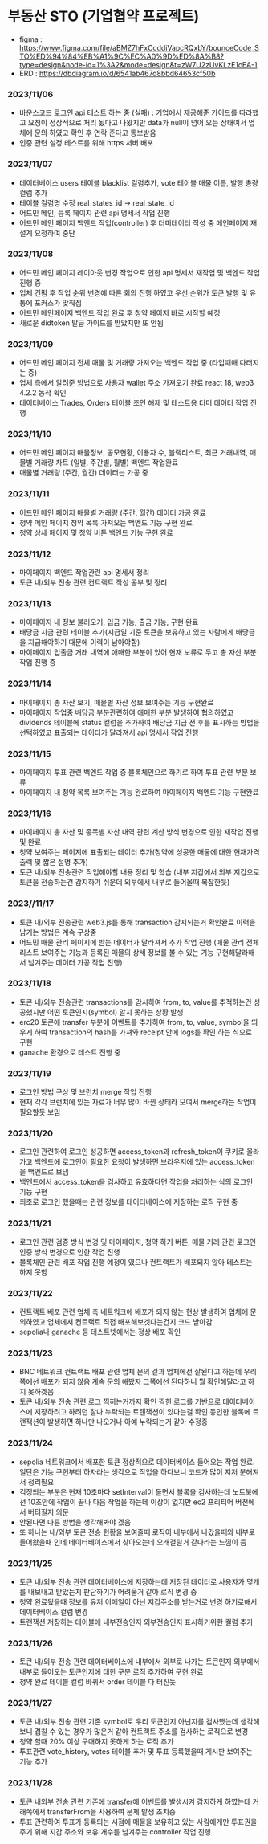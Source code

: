 # 부동산 STO (기업협약 프로젝트)

- figma : https://www.figma.com/file/aBMZ7hFxCcddiVapcRQxbY/bounceCode_STO%ED%94%84%EB%A1%9C%EC%A0%9D%ED%8A%B8?type=design&node-id=1%3A2&mode=design&t=zW7U2zUvKLzE1cEA-1
- ERD : https://dbdiagram.io/d/6541ab467d8bbd64653cf50b

### 2023/11/06

- 바운스코드 로그인 api 테스트 하는 중 (실패) : 기업에서 제공해준 가이드를 따라했고 요청이 정상적으로 처리 됬다고 나왔지만 data가 null이 넘어 오는 상태여서 업체에 문의 하였고 확인 후 연락 준다고 통보받음
- 인증 관련 설정 테스트를 위해 https 서버 배포

### 2023/11/07

- 데이터베이스 users 테이블 blacklist 컬럼추가, vote 테이블 매물 이름, 발행 총량 컬럼 추가
- 테이블 컬럼명 수정 real_states_id -> real_state_id
- 어드민 메인, 등록 페이지 관련 api 명세서 작업 진행
- 어드민 메인 페이지 백엔드 작업(controller) 후 더미데이터 작성 중 메인페이지 재설계 요청하여 중단

### 2023/11/08

- 어드민 메인 페이지 레이아웃 변경 작업으로 인한 api 명세서 재작업 및 백엔드 작업 진행 중
- 업체 컨펌 후 작업 순위 변경에 따른 회의 진행 하였고 우선 순위가 토큰 발행 및 유통에 포커스가 맞춰짐
- 어드민 메인페이지 백엔드 작업 완료 후 청약 페이지 바로 시작할 예정
- 새로운 didtoken 발급 가이드를 받았지만 또 안됨

### 2023/11/09

- 어드민 메인 페이지 전체 매물 및 거래량 가져오는 백엔드 작업 중 (타입때매 다터지는 중)
- 업체 측에서 알려준 방법으로 사용자 wallet 주소 가져오기 완료 react 18, web3 4.2.2 동작 확인
- 데이터베이스 Trades, Orders 테이블 조인 해제 및 테스트용 더미 데이터 작업 진행

### 2023/11/10

- 어드민 메인 페이지 매물정보, 공모현황, 이용자 수, 블랙리스트, 최근 거래내역, 매물별 거래량 차트 (일별, 주간별, 월별) 백엔드 작업완료
- 매물별 거래량 (주간, 월간) 데이터는 가공 중

### 2023/11/11

- 어드민 메인 페이지 매물별 거래량 (주간, 월간) 데이터 가공 완료
- 청약 메인 페이지 청약 목록 가져오는 백엔드 기능 구현 완료
- 청약 상세 페이지 및 청약 버튼 백엔드 기능 구현 완료

### 2023/11/12

- 마이페이지 백엔드 작업관련 api 명세서 정리
- 토큰 내/외부 전송 관련 컨트랙트 작성 공부 및 정리

### 2023/11/13

- 마이페이지 내 정보 불러오기, 입금 기능, 출금 기능, 구현 완료
- 배당금 지금 관련 테이블 추가(지급일 기준 토큰을 보유하고 있는 사람에게 배당금을 지급해야하기 때문에 이력이 남아야함)
- 마이페이지 입출금 거래 내역에 애매한 부분이 있어 현재 보류로 두고 총 자산 부분 작업 진행 중

### 2023/11/14

- 마이페이지 총 자산 보기, 매물별 자산 정보 보여주는 기능 구현완료
- 마이페이지 작업중 배당금 부분관련하여 애매한 부분 발생하여 협의하였고 dividends 테이블에 status 컬럼을 추가하여 배당금 지급 전 후를 표시하는 방법을 선택하였고 표출되는 데이터가 달라져서 api 명세서 작업 진행

### 2023/11/15

- 마이페이지 투표 관련 백엔드 작업 중 블록체인으로 하기로 하여 투표 관련 부분 보류
- 마이페이지 내 청약 목록 보여주는 기능 완료하여 마이페이지 백엔드 기능 구현완료

### 2023/11/16

- 마이페이지 총 자산 및 종목별 자산 내역 관련 계산 방식 변경으로 인한 재작업 진행 및 완료
- 청약 보여주는 페이지에 표출되는 데이터 추가(청약에 성공한 매물에 대한 현재가격 출력 및 짧은 설명 추가)
- 토큰 내/외부 전송관련 작업해야할 내용 정리 및 학습 (내부 지갑에서 외부 지갑으로 토큰을 전송하는건 감지하기 쉬운데 외부에서 내부로 들어올때 복잡한듯)

### 2023//11/17

- 토큰 내/외부 전송관련 web3.js를 통해 transaction 감지되는거 확인완료 이력을 남기는 방법은 계속 구상중
- 어드민 매물 관리 페이지에 받는 데이터가 달라져서 추가 작업 진행 (매물 관리 전체 리스트 보여주는 기능과 등록된 매물의 상세 정보를 볼 수 있는 기능 구현해달라해서 넘겨주는 데이터 가공 작업 진행)

### 2023/11/18

- 토큰 내/외부 전송관련 transactions를 감시하여 from, to, value를 추적하는건 성공했지만 어떤 토큰인지(symbol) 알지 못하는 상황 발생
- erc20 토큰에 transfer 부분에 이벤트를 추가하여 from, to, value, symbol을 띄우게 하여 transaction의 hash를 가져와 receipt 안에 logs를 확인 하는 식으로 구현
- ganache 환경으로 테스트 진행 중

### 2023/11/19

- 로그인 방법 구상 및 브런치 merge 작업 진행
- 현재 각각 브런치에 있는 자료가 너무 많이 바뀐 상태라 모여서 merge하는 작업이 필요할듯 보임

### 2023/11/20

- 로그인 관련하여 로그인 성공하면 access_token과 refresh_token이 쿠키로 올라가고 백엔드에 로그인이 필요한 요청이 발생하면 브라우저에 있는 access_token을 백엔드로 보냄
- 백엔드에서 access_token을 검사하고 유효하다면 작업을 처리하는 식의 로그인 기능 구현
- 최초로 로그인 했을때는 관련 정보를 데이터베이스에 저장하는 로직 구현 중

### 2023/11/21

- 로그인 관련 검증 방식 변경 및 마이페이지, 청약 하기 버튼, 매물 거래 관련 로그인 인증 방식 변경으로 인한 작업 진행
- 블록체인 관련 배포 작업 진행 예정이 였으나 컨트랙트가 배포되지 않아 테스트는 하지 못함

### 2023/11/22

- 컨트랙트 배포 관련 업체 측 네트워크에 배포가 되지 않는 현상 발생하여 업체에 문의하였고 업체에서 컨트랙트 직접 배포해보겟다는건지 코드 받아감
- sepolia나 ganache 등 테스트넷에서는 정상 배포 확인

### 2023/11/23

- BNC 네트워크 컨트랙트 배포 관련 업체 문의 결과 업체에선 잘된다고 하는데 우리쪽에선 배포가 되지 않음 계속 문의 해봤자 그쪽에선 된다하니 뭘 확인해달라고 하지 못하겟음
- 토큰 내/외부 전송 관련 로그 찍히는거까지 확인 찍힌 로그를 기반으로 데이터베이스에 저장하려고 하려던 찰나 누락되는 트랜잭션이 있다는걸 확인 동인한 블록에 트랜잭션이 발생하면 하나만 나오거나 아예 누락되는거 같아 수정중

### 2023/11/24

- sepolia 네트워크에서 배포한 토큰 정상적으로 데이터베이스 들어오는 작업 완료. 일단은 기능 구현부터 하자라는 생각으로 작업을 하다보니 코드가 많이 지저 분해져서 정리필요
- 걱정되는 부분은 현재 10초마다 setInterval이 돌면서 블록을 검사하는데 노트북에선 10초안에 작업이 끝나 다음 작업을 하는데 이상이 없지만 ec2 프리티어 버전에서 버텨질지 의문
- 안된다면 다른 방법을 생각해봐야 겠음
- 또 하나는 내/외부 토큰 전송 현황을 보여줄때 로직이 내부에서 나갔을때와 내부로 들어왔을때 인데 데이터베이스에서 찾아오는데 오래걸릴거 같다라는 느낌이 듬

### 2023/11/25

- 토큰 내/외부 전송 관련 데이터베이스에 저장하는데 저장된 데이터로 사용자가 몇개를 내보내고 받았는지 판단하기가 어려울거 같아 로직 변경 중
- 청약 완료됬을때 정보를 유저 이메일이 아닌 지갑주소를 받는거로 변경 하기로해서 데이터베이스 컬럼 변경
- 트랜잭션 저장하는 테이블에 내부전송인지 외부전송인지 표시하기위한 컬럼 추가

### 2023/11/26

- 토큰 내/외부 전송 관련 데이터베이스에 내부에서 외부로 나가는 토큰인지 외부에서 내부로 들어오는 토큰인지에 대한 구분 로직 추가하여 구현 완료
- 청약 완료 테이블 컬럼 바꿔서 order 테이블 다 터진듯

### 2023/11/27

- 토큰 내/외부 전송 관련 기존 symbol로 우리 토큰인지 아닌지를 검사했는데 생각해보니 겹칠 수 있는 경우가 많은거 같아 컨트랙트 주소를 검사하는 로직으로 변경
- 청약 할때 20% 이상 구매하지 못하게 하는 로직 추가
- 투표관련 vote_history, votes 테이블 추가 및 투표 등록했을때 게시판 보여주는 기능 추가

### 2023/11/28

- 토큰 내외부 전송 관련 기존에 transfer에 이벤트를 발생시켜 감지하게 하였는데 거래쪽에서 transferFrom을 사용하여 문제 발생 조치중
- 투표 관련하여 투표가 등록되는 시점에 매물을 보유하고 있는 사람에게만 투표권을 주기 위해 지갑 주소와 보유 개수를 넘겨주는 controller 작업 진행
